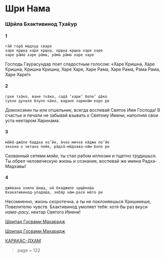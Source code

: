 # Шри Нама

### Ш́рӣла Бхактивинод Т̣ха̄кур

#### 1

    га̄й гора̄ мадхур сваре
    харе кр̣ш̣н̣а харе кр̣ш̣н̣а, кр̣ш̣н̣а кр̣ш̣н̣а харе харе
    харе ра̄ма харе ра̄ма, ра̄ма ра̄ма харе харе

Господь Гаурасундар поет сладостным голосом: «Харе Кришна, Харе Кришна, Кришна Кришна, Харе Харе, Харе Рама, Харе Рама, Рама Рама, Харе Харе!»

#### 2

    гр̣хе тха̄ко, ване тха̄ко, сада̄ ‘хари’ боле’ д̣а̄ко
    сукхе дух̣кхе бхуло на̄ко, вадане харина̄м коро ре

Домохозяин ты или отшельник, всегда воспевай Святое Имя Господа! В счастье и печали не забывай взывать к Святому Имени, наполняя свои уста нектаром Харинама.

#### 3

    ма̄йа̄-джа̄ле баддха хо’йе, а̄чхо мичхе ка̄джа ло’йе
    экхона о четана пейе, ра̄дха̄-ма̄дхава-на̄м боло ре

Скованный сетями *майи*, ты стал рабом иллюзии и тщетно трудишься. Ты обрел человеческую жизнь и сознание, воспевай же имена Радха-Мадхавы!

#### 4

    джӣвана хоило ш́еш̣а, на̄ бхаджиле хр̣ш̣ӣкеш́а
    бхакативинод-упадеш́а, экба̄р на̄м-расе ма̄то ре

Несомненно, жизнь скоротечна, а ты не поклоняешься Хришикеше, Повелителю чувств. Бхактивинод умоляет тебя: хотя бы раз вкуси *нама-расу*, нектар Святого Имени!

[Шрипад Госвами Махарадж](https://soundcloud.com/bharatimaharaj/goswami-maharaj-gay-gora-1) 

[Шрипад Госвами Махарадж](https://soundcloud.com/bharatimaharaj/goswami-maharaj-gay-gora)

[КАРАКАС-ДХАМ](https://soundcloud.com/bharatimaharaj/shchsm-karakas-gai-gora-madxur)


> page = 122